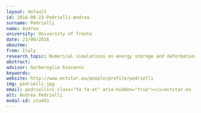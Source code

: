 ```yaml
---
layout: default 
id: 2016-08-23-Pedrielli-Andrea
surname: Pedrielli
name: Andrea
university: University of Trento
date: 23/08/2016
aboutme: 
from: Italy
research_topic: Numerical simulations on energy storage and deformation of “3D” graphene and related materials
abstract: 
advisor: Garberoglio Giovanni
keywords: 
website: http://www.ectstar.eu/people/profile/pedrielli
img: pedrielli.jpg
email: pedrielli<i class="fa fa-at" aria-hidden="true"></i>ectstar.eu
alt: Andrea Pedrielli
modal-id: stud41
---
```

